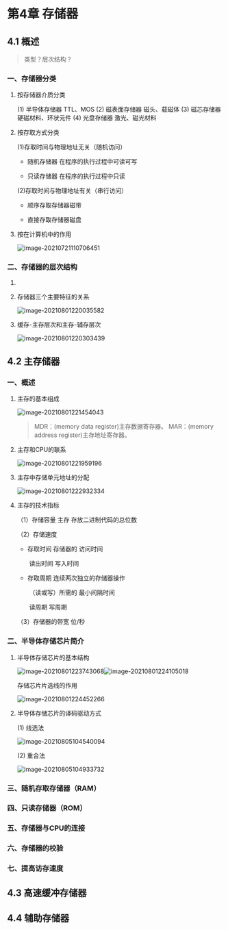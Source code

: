 # 第4章 存储器

## 4.1 概述

> 类型？层次结构？

### 一、存储器分类

1. 按存储器介质分类

   (1) 半导体存储器    TTL、MOS
   (2) 磁表面存储器    磁头、载磁体
   (3) 磁芯存储器        硬磁材料、环状元件
   (4) 光盘存储器        激光、磁光材料 

2. 按存取方式分类 

   (1)存取时间与物理地址无关（随机访问）

   + 随机存储器                在程序的执行过程中可读可写

   + 只读存储器                在程序的执行过程中只读

   (2)存取时间与物理地址有关（串行访问）

   + 顺序存取存储器磁带

   + 直接存取存储器磁盘

3. 按在计算机中的作用

   ![image-20210721110706451](C:\Users\11547\AppData\Roaming\Typora\typora-user-images\image-20210721110706451.png)

### 二、存储器的层次结构

1. 

2. 存储器三个主要特征的关系

   ![image-20210801220035582](C:\Users\11547\AppData\Roaming\Typora\typora-user-images\image-20210801220035582.png)

3. 缓存-主存层次和主存-辅存层次

   ![image-20210801220303439](C:\Users\11547\AppData\Roaming\Typora\typora-user-images\image-20210801220303439.png)

## 4.2 主存储器

### 一、概述

1. 主存的基本组成

   ![image-20210801221454043](C:\Users\11547\AppData\Roaming\Typora\typora-user-images\image-20210801221454043.png)

   > MDR：(memory data register)主存数据寄存器。
   > MAR：(memory address register)主存地址寄存器。

2. 主存和CPU的联系

   ![image-20210801221959196](C:\Users\11547\AppData\Roaming\Typora\typora-user-images\image-20210801221959196.png)

3. 主存中存储单元地址的分配

   ![image-20210801222932334](C:\Users\11547\AppData\Roaming\Typora\typora-user-images\image-20210801222932334.png)

4. 主存的技术指标

   （1）存储容量      主存 存放二进制代码的总位数

   （2）存储速度

   + 存取时间          存储器的 访问时间

     ​                        读出时间 写入时间

   + 存取周期          连续两次独立的存储器操作 

     ​					（读或写）所需的 最小间隔时间

     ​                        读周期 写周期

   （3）存储器的带宽  位/秒

### 二、半导体存储芯片简介

1. 半导体存储芯片的基本结构

   ![image-20210801223743068](C:\Users\11547\AppData\Roaming\Typora\typora-user-images\image-20210801223743068.png)![image-20210801224105018](C:\Users\11547\AppData\Roaming\Typora\typora-user-images\image-20210801224105018.png)

   存储芯片片选线的作用

   ![image-20210801224452266](C:\Users\11547\AppData\Roaming\Typora\typora-user-images\image-20210801224452266.png)

2. 半导体存储芯片的译码驱动方式

   (1) 线选法

   ![image-20210805104540094](C:\Users\11547\AppData\Roaming\Typora\typora-user-images\image-20210805104540094.png)

   (2) 重合法

   ![image-20210805104933732](C:\Users\11547\AppData\Roaming\Typora\typora-user-images\image-20210805104933732.png)

### 三、随机存取存储器（RAM）

### 四、只读存储器（ROM）

### 五、存储器与CPU的连接

### 六、存储器的校验

### 七、提高访存速度

## 4.3 高速缓冲存储器

## 4.4 辅助存储器

